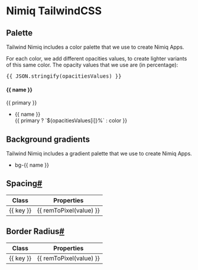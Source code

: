 <script setup lang="ts">
import { theme } from '../../theme/dist/theme.js'
import { opacitiesValues } from '../../theme/dist/colors.js'
import defaultConfig from 'tailwindcss/defaultConfig'

const { colors, backgroundImage: bgGradients, spacing, borderRadius } = theme

const extractNumber = (name: string) => name.match(/\d+/)[0] || ''

const colorsWithVariants = []
const entities = []
const greys = []

const colorsBlackList = ['transparent', 'current', 'black', 'white']
const greysList = ['snow', 'fog', 'ash']
const entitiesList = ['btc', 'nim'] // s3...

Object.entries(colors).forEach(([key, value]) => {
    if(colorsBlackList.includes(key)) return
    if(greysList.includes(key)) {
        greys.push({ name: key, color: value })
    } else if(entitiesList.includes(key)) {
        entities.push({ name: key, color: value })
    } else {
        const primary = value.DEFAULT
        // remove .DEFAULT and save new object in variable
        const colors = Object.entries(value)
            .filter(([k, _]) => k !== 'DEFAULT')
            .map(([name, color]) => ({ name: extractNumber(name), color }))
        colorsWithVariants.push({ name: key, primary, colors })
    }
})

colorsWithVariants.unshift({
    name: 'Mono',
    colors: [
        ...greys,
        { name: 'white', color: '#ffffff' },
        { name: 'black', color: '#000000' }
    ]
})

const colorsNames = colorsWithVariants.map(({ name }) => name)

colorsWithVariants.unshift({ name: 'Entities', colors: entities })
const nimiqGradients = Object.entries(bgGradients).filter(([k, _]) => colorsNames.includes(k.split('-')[1]))

const remToPixel = (input: string) => {
    if(!input.includes('rem')) return input
    const rem = input.replace('rem', '')
    return `${parseFloat(rem) * 16}px`
}
</script>

# Nimiq TailwindCSS

## Palette

Tailwind Nimiq includes a color palette that we use to create Nimiq Apps.

For each color, we add different opacities values, to create lighter variants of this same color. The opacity values that we use are (in percentage):

<pre>{{ JSON.stringify(opacitiesValues) }}</pre>

<div class="grid grid-cols-1 gap-8 mt-12">
    <div class="flex flex-col md:flex-row" v-for="({name, primary, colors }) in colorsWithVariants">
        <div class="w-16 shrink-0 flex flex-col">
            <div class="flex flex-col justify-center">
                <h4 class="text-sm font-semibold capitalize">
                    {{ name }}
                </h4>
            </div>
            <div v-if="primary" class="h-10 flex-1 w-full rounded dark:ring-1 dark:ring-inset dark:ring-white/10" :style="`background-color: ${primary}`"></div>
            <div class="text-sm font-mono opacity-60">
                {{ primary }}
            </div>
        </div>
        <ul class="!my-0 !list-none min-w-0 flex-1 grid grid-cols-4 2xl:grid-cols-8 gap-x-4 gap-y-3 2xl:gap-x-2 md:mt-10">
            <li v-for="({color, name}, i) in colors" class="flex flex-col gap-1.5 cursor-pointer !mt-0">
                <div class="h-10 w-full rounded dark:ring-1 dark:ring-inset dark:ring-white/10" :style="`background-color: ${color}`"></div>
                <div class="px-0.5 flex md:justify-between md:space-x-2 items-start" :class="{'flex-col': !primary }">
                    <div class="text-sm font-medium 2xl:w-full dark:text-white lowercase">
                        {{ name }}
                    </div>
                    <div class="text-sm font-mono opacity-60 lowercase !ml-0">
                        {{  primary ? `${opacitiesValues[i]}%` : color }}
                    </div>
                </div>
            </li>
        </ul>
    </div>      
</div>

## Background gradients

Tailwind Nimiq includes a gradient palette that we use to create Nimiq Apps.

<ul class="!my-0 !px-0 !list-none grid grid-cols-4 gap-8">
    <li v-for="([name, gradient]) in nimiqGradients" class="flex-1 !mt-0">
        <div class="h-24 w-24 mx-auto rounded-lg dark:ring-1 dark:ring-inset dark:ring-white/10" :style="`background: ${gradient}`"></div>
        <div class="px-0.5 md:flex md:justify-between md:space-x-2 2xl:space-x-0 2xl:block text-center">
            <div class="text-sm font-mono opacity-60 2xl:w-full lowercase h-6 whitespace-nowrap mx-auto">
                bg-{{ name }}
            </div>
        </div>
    </li>
</ul>

<div class="grid grid-cols-1 lg:grid-cols-2 justify-between gap-x-16">
    <div class="flex-1">
        <h2 id="spacing" tabindex="-1">Spacing<a class="header-anchor" href="#spacing" aria-hidden="true">#</a></h2>
        <div class="relative overflow-hidden lg:overflow-auto scrollbar:!w-1.5 scrollbar:!h-1.5 scrollbar:bg-transparent scrollbar-track:!bg-slate-100 scrollbar-thumb:!rounded scrollbar-thumb:!bg-slate-300 scrollbar-track:!rounded dark:scrollbar-track:!bg-slate-500/[0.16] dark:scrollbar-thumb:!bg-slate-500/50 max-h-96 supports-scrollbars:pr-2 lg:max-h-96">
            <table class="text-left border-collapse">
                <thead>
                    <tr>
                        <th class="sticky z-10 top-0 text-sm leading-6 font-semibold p-0">
                            <div class="py-2 pr-2 border-b">
                                Class
                            </div>
                        </th>
                        <th class="sticky z-10 top-0 text-sm leading-6 font-semibold p-0">
                            <div class="py-2 pl-2 border-b">
                                Properties
                            </div>
                        </th>
                    </tr>
                </thead>
                <tbody class="align-baseline">
                    <tr v-for="(value, key) in spacing()" class="">
                        <td translate="no" class="py-2 pr-2 font-mono font-medium text-xs leading-6 text-sky-500 whitespace-nowrap dark:text-sky-400">
                            {{ key }}
                        </td>
                        <td translate="no" class="w-full py-2 pl-2 font-mono text-xs leading-6 text-indigo-600 whitespace-pre dark:text-indigo-300">
                            {{ remToPixel(value) }}
                        </td>
                    </tr>
                </tbody>
            </table>
        </div>
    </div>
    <div class="flex-1">
        <h2 id="border-radius" tabindex="-1">Border Radius<a class="header-anchor" href="#border-radius" aria-hidden="true">#</a></h2>
        <div class="relative overflow-hidden lg:overflow-auto scrollbar:!w-1.5 scrollbar:!h-1.5 scrollbar:bg-transparent scrollbar-track:!bg-slate-100 scrollbar-thumb:!rounded scrollbar-thumb:!bg-slate-300 scrollbar-track:!rounded dark:scrollbar-track:!bg-slate-500/[0.16] dark:scrollbar-thumb:!bg-slate-500/50 max-h-96 supports-scrollbars:pr-2 lg:max-h-96">
            <table class="text-left border-collapse">
                <thead>
                    <tr>
                        <th class="sticky z-10 top-0 text-sm leading-6 font-semibold p-0">
                            <div class="py-2 pr-2">
                                Class
                            </div>
                        </th>
                        <th class="sticky z-10 top-0 text-sm leading-6 font-semibold p-0">
                            <div class="py-2 pl-2">
                                Properties
                            </div>
                        </th>
                    </tr>
                </thead>
                <tbody class="align-baseline">
                    <tr v-for="(value, key) in borderRadius" class="">
                        <td translate="no" class="py-2 pr-2 font-mono font-medium text-xs leading-6 text-sky-500 whitespace-nowrap dark:text-sky-400">
                            {{ key }}
                        </td>
                        <td translate="no" class="w-full py-2 pl-2 font-mono text-xs leading-6 text-indigo-600 whitespace-pre dark:text-indigo-300">
                            {{ remToPixel(value) }}
                        </td>
                    </tr>
                </tbody>
            </table>
        </div>
    </div>
</div>
